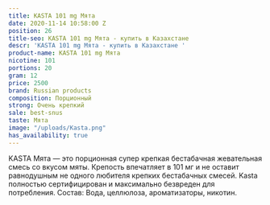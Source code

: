 ```yaml
---
title: KASTA 101 mg Мята
date: 2020-11-14 10:58:00 Z
position: 26
title-seo: KASTA 101 mg Мята - купить в Казахстане
descr: 'KASTA 101 mg Мята - купить в Казахстане '
product-name: KASTA 101 mg Мята
nicotine: 101
portions: 20
gram: 12
price: 2500
brand: Russian products
composition: Порционный
strong: Очень крепкий
sale: best-snus
taste: Мята
image: "/uploads/Kasta.png"
has_availability: true
---
```


KASTA Мята — это порционная супер крепкая бестабачная жевательная смесь со вкусом мяты. Крепость впечатляет в 101 мг и не оставит равнодушным не одного любителя крепких бестабачных смесей. Kasta полностью сертифицирован и максимально безвреден для потребления. Состав: Вода, целлюлоза, ароматизаторы, никотин.